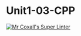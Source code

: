 # Unit1-03-CPP
[![Mr Coxall's Super Linter](README.md/../../../workflows/Mr%20Coxall's%20Super%20Linter/badge.svg)](README.md/../../../actions)
